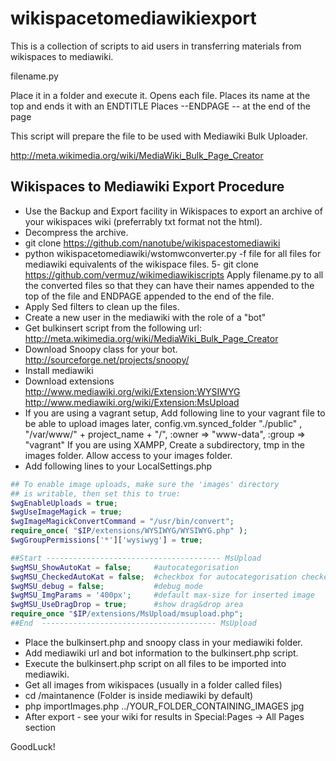 wikispacetomediawikiexport
==========================

This is a collection of scripts to aid users in transferring materials from wikispaces to mediawiki.

filename.py

Place it in a folder and execute it. Opens each file. Places its name at the top and ends it with an ENDTITLE Places --ENDPAGE -- at the end of the page

This script will prepare the file to be used with Mediawiki Bulk Uploader.

http://meta.wikimedia.org/wiki/MediaWiki_Bulk_Page_Creator

Wikispaces to Mediawiki Export Procedure
----------------------------------------

- Use the Backup and Export facility in Wikispaces to export an archive of your wikispaces wiki (preferrably
txt format not the html).
- Decompress the archive.
- git clone https://github.com/nanotube/wikispacestomediawiki
- python wikispacetomediawiki/wstomwconverter.py -f file for all files for mediawiki equivalents of the wikispace files.
5- git clone https://github.com/vermuz/wikimediawikiscripts
Apply filename.py to all the converted files so that they can have their names appended to the top of the file
and ENDPAGE appended to the end of the file.
- Apply Sed filters to clean up the files.
- Create a new user in the mediawiki with the role of a "bot"
- Get bulkinsert script from the following url: http://meta.wikimedia.org/wiki/MediaWiki_Bulk_Page_Creator
- Download Snoopy class for your bot.
http://sourceforge.net/projects/snoopy/
- Install mediawiki
- Download extensions
http://www.mediawiki.org/wiki/Extension:WYSIWYG
http://www.mediawiki.org/wiki/Extension:MsUpload
- If you are using a vagrant setup,
Add following line to your vagrant file to be able to upload images later,
 config.vm.synced_folder "./public" , "/var/www/" + project_name + "/", :owner => "www-data", :group => "vagrant"
If you are using XAMPP,
Create a subdirectory, tmp in the images folder.
Allow access to your images folder.
- Add following lines to your LocalSettings.php
```php
## To enable image uploads, make sure the 'images' directory
## is writable, then set this to true:
$wgEnableUploads = true;
$wgUseImageMagick = true;
$wgImageMagickConvertCommand = "/usr/bin/convert";
require_once( "$IP/extensions/WYSIWYG/WYSIWYG.php" );
$wgGroupPermissions['*']['wysiwyg'] = true;

##Start --------------------------------------- MsUpload
$wgMSU_ShowAutoKat = false;     #autocategorisation
$wgMSU_CheckedAutoKat = false;  #checkbox for autocategorisation checked
$wgMSU_debug = false;           #debug mode 
$wgMSU_ImgParams = '400px';     #default max-size for inserted image
$wgMSU_UseDragDrop = true;      #show drag&drop area
require_once "$IP/extensions/MsUpload/msupload.php";
##End  --------------------------------------- MsUpload
```

- Place the bulkinsert.php and snoopy class in your mediawiki folder.
- Add mediawiki url and bot information to the bulkinsert.php script.
- Execute the bulkinsert.php script on all files to be imported into mediawiki.
- Get all images from wikispaces (usually in a folder called files)
- cd /maintanence (Folder is inside mediawiki by default)
- php importImages.php ../YOUR_FOLDER_CONTAINING_IMAGES jpg
- After export - see your wiki for results in Special:Pages -> All Pages section

GoodLuck!
